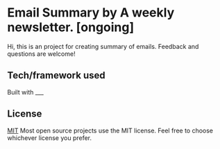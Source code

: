 # Email Summary by A weekly newsletter. [ongoing]
Hi, this is an project for creating summary of emails. Feedback and questions are welcome!

## Tech/framework used
Built with ___


## License
[MIT](https://choosealicense.com/licenses/mit/)
Most open source projects use the MIT license. Feel free to choose whichever license you prefer.
